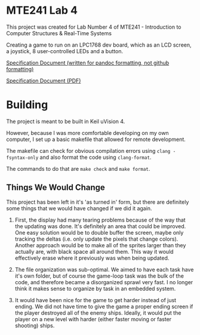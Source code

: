 # MTE241 Lab 4

This project was created for Lab Number 4 of MTE241 - Introduction to Computer Structures & Real-Time Systems

Creating a game to run on an LPC1768 dev board, which as an LCD screen, a joystick, 8 user-controlled LEDs and a button.

[Specification Document (written for pandoc formatting, not github formatting)](specification/specification.md)

[Specification Document (PDF)](specification/specification.pdf)

# Building

The project is meant to be built in Keil uVision 4.

However, because I was more comfortable developing on my own computer, I set up
a basic makefile that allowed for remote development.

The makefile can check for obvious compilation errors using `clang
-fsyntax-only` and also format the code using `clang-format`.

The commands to do that are `make check` and `make format`.

## Things We Would Change

This project has been left in it's 'as turned in' form, but there are
definitely some things that we would have changed if we did it again.

1.  First, the display had many tearing problems because of the way that the
    updating was done. It's definitely an area that could be improved. One easy
    solution would be to double buffer the screen, maybe only tracking the
    deltas (i.e. only update the pixels that change colors). Another approach
    would be to make all of the sprites larger than they actually are, with
    black space all around them.  This way it would effectively erase where it
    previously was when being updated.

2.  The file organization was sub-optimal. We aimed to have each task have it's
    own folder, but of course the game-loop task was the bulk of the code, and
    therefore became a disorganized sprawl very fast. I no longer think it
    makes sense to organize by task in an embedded system.

3.  It would have been nice for the game to get harder instead of just ending.
    We did not have time to give the game a proper ending screen if the player
    destroyed all of the enemy ships. Ideally, it would put the player on a new
    level with harder (either faster moving or faster shooting) ships.
